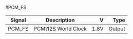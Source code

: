#PCM_FS

|Signal        |Description |V      |Type|
| ------------- |:--------------:| -----:|------:|
|PCM_FS     |PCM?I2S World Clock | 1.8V |Output |
